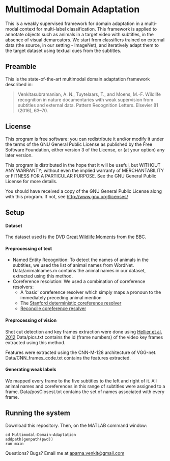 Multimodal Domain Adaptation
============================

This is a weakly supervised framework for domain adaptation in a multi-modal context for multi-label classification. This framework is applied to annotate objects such as animals in a target video with subtitles, in the absence of visual demarcators. We start from classifiers trained on external data (the source, in our setting - ImageNet), and iteratively adapt them to the target dataset using textual cues from the subtitles.



## Preamble

This is the state-of-the-art multimodal domain adaptation framework described in:

> Venkitasubramanian, A. N., Tuytelaars, T., and Moens, M.-F. Wildlife recognition in nature documentaries with weak supervision from subtitles and external data. Pattern Recognition Letters. Elsevier 81 (2016), 63–70.


## License

This program is free software: you can redistribute it and/or modify
it under the terms of the GNU General Public License as published by
the Free Software Foundation, either version 3 of the License, or
(at your option) any later version.

This program is distributed in the hope that it will be useful,
but WITHOUT ANY WARRANTY; without even the implied warranty of
MERCHANTABILITY or FITNESS FOR A PARTICULAR PURPOSE.  See the
GNU General Public License for more details.

You should have received a copy of the GNU General Public License
along with this program.  If not, see http://www.gnu.org/licenses/



## Setup

#### Dataset

The dataset used is the DVD [Great Wildlife Moments](https://en.wikipedia.org/wiki/GreatWildlifeMoments) from the BBC. 

#### Preprocessing of text

* Named Entity Recognition: To detect the names of animals in the subtitles, we used the list of animal names from WordNet. Data/animalnames.m contains the animal names in our dataset, extracted using this method.
* Coreference resolution: We used a combination of coreference resolvers:
	* A 'basic' coreference resolver which simply maps a pronoun to the immediately preceding animal mention
	* The [Stanford deterministic coreference resolver](https://stanfordnlp.github.io/CoreNLP/)
	* [Reconcile coreference resolver](https://www.cs.utah.edu/nlp/reconcile/)

#### Preprocessing of vision

Shot cut detection and key frames extraction were done using [Hellier et al. 2012](http://ieeexplore.ieee.org/abstract/document/6467552/) 
Data/pics.txt contains the id (frame numbers) of the video key frames extracted using this method. 

Features were extracted using the CNN-M-128 architecture of VGG-net. 
Data/CNN_frames_code.txt contains the features extracted.

#### Generating weak labels

We mapped every frame to the five subtitles to the left and right of it. All animal names and coreferences in this range of subtitles were assigned to a frame. Data/posClosest.txt contains the set of names associated with every frame.


## Running the system

Download this repository. Then, on the MATLAB command window:

	cd Multimodal-Domain-Adaptation
	addpath(genpath(pwd))
	run main
		
Questions? Bugs? Email me at aparna.venkit@gmail.com
